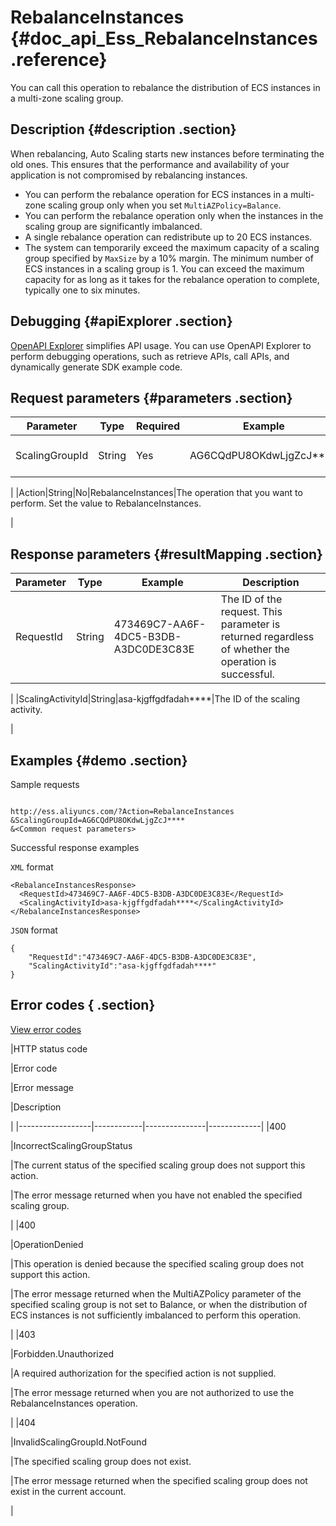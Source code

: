 # RebalanceInstances {#doc_api_Ess_RebalanceInstances .reference}

You can call this operation to rebalance the distribution of ECS instances in a multi-zone scaling group.

## Description {#description .section}

When rebalancing, Auto Scaling starts new instances before terminating the old ones. This ensures that the performance and availability of your application is not compromised by rebalancing instances.

-   You can perform the rebalance operation for ECS instances in a multi-zone scaling group only when you set `MultiAZPolicy=Balance`.
-   You can perform the rebalance operation only when the instances in the scaling group are significantly imbalanced.
-   A single rebalance operation can redistribute up to 20 ECS instances.
-   The system can temporarily exceed the maximum capacity of a scaling group specified by `MaxSize` by a 10% margin. The minimum number of ECS instances in a scaling group is 1. You can exceed the maximum capacity for as long as it takes for the rebalance operation to complete, typically one to six minutes.

## Debugging {#apiExplorer .section}

[OpenAPI Explorer](https://api.aliyun.com/#product=Ess&api=RebalanceInstances) simplifies API usage. You can use OpenAPI Explorer to perform debugging operations, such as retrieve APIs, call APIs, and dynamically generate SDK example code.

## Request parameters {#parameters .section}

|Parameter|Type|Required|Example|Description|
|---------|----|--------|-------|-----------|
|ScalingGroupId|String|Yes|AG6CQdPU8OKdwLjgZcJ\*\*\*\*|The ID of the scaling group.

 |
|Action|String|No|RebalanceInstances|The operation that you want to perform. Set the value to RebalanceInstances.

 |

## Response parameters {#resultMapping .section}

|Parameter|Type|Example|Description|
|---------|----|-------|-----------|
|RequestId|String|473469C7-AA6F-4DC5-B3DB-A3DC0DE3C83E|The ID of the request. This parameter is returned regardless of whether the operation is successful.

 |
|ScalingActivityId|String|asa-kjgffgdfadah\*\*\*\*|The ID of the scaling activity.

 |

## Examples {#demo .section}

Sample requests

``` {#request_demo}

http://ess.aliyuncs.com/?Action=RebalanceInstances
&ScalingGroupId=AG6CQdPU8OKdwLjgZcJ****
&<Common request parameters>

```

Successful response examples

`XML` format

``` {#xml_return_success_demo}
<RebalanceInstancesResponse>
  <RequestId>473469C7-AA6F-4DC5-B3DB-A3DC0DE3C83E</RequestId> 
  <ScalingActivityId>asa-kjgffgdfadah****</ScalingActivityId>
</RebalanceInstancesResponse>

```

`JSON` format

``` {#json_return_success_demo}
{
	"RequestId":"473469C7-AA6F-4DC5-B3DB-A3DC0DE3C83E",
	"ScalingActivityId":"asa-kjgffgdfadah****"
}
```

## Error codes { .section}

[View error codes](https://error-center.aliyun.com/status/product/Ess)

|HTTP status code

|Error code

|Error message

|Description

|
|------------------|------------|---------------|-------------|
|400

|IncorrectScalingGroupStatus

|The current status of the specified scaling group does not support this action.

|The error message returned when you have not enabled the specified scaling group.

|
|400

|OperationDenied

|This operation is denied because the specified scaling group does not support this action.

|The error message returned when the MultiAZPolicy parameter of the specified scaling group is not set to Balance, or when the distribution of ECS instances is not sufficiently imbalanced to perform this operation.

|
|403

|Forbidden.Unauthorized

|A required authorization for the specified action is not supplied.

|The error message returned when you are not authorized to use the RebalanceInstances operation.

|
|404

|InvalidScalingGroupId.NotFound

|The specified scaling group does not exist.

|The error message returned when the specified scaling group does not exist in the current account.

|


